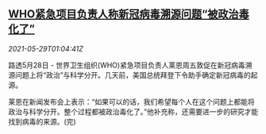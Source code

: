 <!--1622251863000-->
[WHO紧急项目负责人称新冠病毒溯源问题“被政治毒化了”](https://cn.reuters.com/article/who-covid-origin-pol-0529-idCNKCS2DA01C)
------

<div><i>2021-05-29T01:04:41Z</i></div><p>路透5月28日 - 世界卫生组织(WHO)紧急项目负责人莱恩周五敦促在新冠病毒溯源问题上将“政治”与科学分开。几天前，美国总统拜登下令助手确定新冠病毒的起源。</p><p>莱恩在新闻发布会上表示：“如果可以的话，我们希望每个人在这个问题上都能将政治与科学分开。整个过程都被政治毒化了。”他补充称，还需要进一步的研究才能找到病毒的来源。(完)</p>
